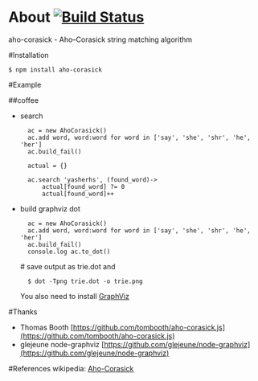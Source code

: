 # About [![Build Status](https://travis-ci.org/xudejian/aho-corasick.png?branch=master)](https://travis-ci.org/xudejian/aho-corasick)


aho-corasick - Aho–Corasick string matching algorithm

#Installation

	$ npm install aho-corasick

#Example

##coffee

* search

		ac = new AhoCorasick()
		ac.add word, word:word for word in ['say', 'she', 'shr', 'he', 'her']
		ac.build_fail()

		actual = {}
  
		ac.search 'yasherhs', (found_word)->
    		actual[found_word] ?= 0
    		actual[found_word]++


* build graphviz dot

		ac = new AhoCorasick()
		ac.add word, word:word for word in ['say', 'she', 'shr', 'he', 'her']
		ac.build_fail()
		console.log ac.to_dot()

	\# save output as trie.dot  and 
	
		$ dot -Tpng trie.dot -o trie.png
	
	You also need to install [GraphViz](http://www.graphviz.org/)

#Thanks

* Thomas Booth [https://github.com/tombooth/aho-corasick.js](https://github.com/tombooth/aho-corasick.js)
* glejeune node-graphviz [https://github.com/glejeune/node-graphviz](https://github.com/glejeune/node-graphviz)

#References
wikipedia: [Aho-Corasick](https://en.wikipedia.org/wiki/Aho-Corasick)
